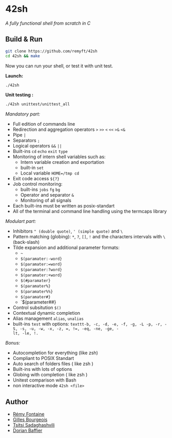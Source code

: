 # 42sh
_A fully functional shell from scratch in C_

## Build & Run

```bash
git clone https://github.com/remyft/42sh
cd 42sh && make
```
Now you can run your shell, or test it with unit test.

**Launch:**
```bash
./42sh
```

**Unit testing :**
```bash
./42sh unittest/unittest_all
```

*Mandatory part:*
- Full edition of commands line
- Redirection and aggregation operators `>` `>>` `<` `<<` `>&` `<&`
- Pipe `|`
- Separators `;`
- Logical operators `&&` `||`
- Built-ins `cd` `echo` `exit` `type`
- Monitoring of intern shell variables such as:
  - Intern variable creation and exportation
  - built-in `set`
  - Local variable `HOME=/tmp cd`
- Exit code access `${?}`
- Job control monitoring:
  - built-ins `jobs` `fg` `bg`
  - Operator and separator `&`
  - Monitoring of all signals
- Each built-ins must be written as posix-standart
- All of the terminal and command line handling using the termcaps library

*Modulart part:*
- Inhibitors `" (double quote)`, `' (simple quote)` and `\`
- Pattern matching (globing): `*`, `?`, `[]`, `!` and the characters intervals with `\` (back-slash)
- Tilde expansion and additional parameter formats:
  - `~`
  - `$(paramater:-word}`
  - `$(paramater:=word}`
  - `$(paramater:?word}`
  - `$(paramater:+word}`
  - `$(#paramater}`
  - `$(paramater%}`
  - `$(paramater%%}`
  - `$(paramater#}`
  - `$(parameter##}
- Control subsitution `$()`
- Contextual dynamic completion
- Alias management `alias`, `unalias`
- built-ins `test` with options: `texttt-b, -c, -d, -e, -f, -g, -L -p, -r, -S, -s, -u, -w, -x, -z, =, !=, -eq, -ne, -ge, -                                    lt, -le, !.` 

*Bonus:*
- Autocompletion for everything (like zsh)
- Compliant to POSIX Standart
- Auto search of folders files ( like zsh )
- Built-ins with lots of options
- Globing with completion ( like zsh )
- Unitest comparison with Bash
- non interactive mode `42sh <file>`

## Author

* [Rémy Fontaine](https://github.com/remyft)
* [Gilles Bourgeois](https://github.com/gbourgeo)
* [Tsitsi Sadaghashvili](https://github.com/tsitsi314)
* [Dorian Baffier](https://github.com/dbaffier)
